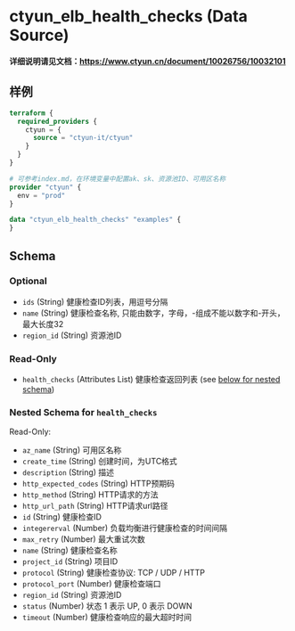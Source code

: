 # ctyun_elb_health_checks (Data Source)
**详细说明请见文档：https://www.ctyun.cn/document/10026756/10032101**



## 样例

```terraform
terraform {
  required_providers {
    ctyun = {
      source = "ctyun-it/ctyun"
    }
  }
}

# 可参考index.md，在环境变量中配置ak、sk、资源池ID、可用区名称
provider "ctyun" {
  env = "prod"
}

data "ctyun_elb_health_checks" "examples" {
}
```

<!-- schema generated by tfplugindocs -->
## Schema

### Optional

- `ids` (String) 健康检查ID列表，用逗号分隔
- `name` (String) 健康检查名称, 只能由数字，字母，-组成不能以数字和-开头，最大长度32
- `region_id` (String) 资源池ID

### Read-Only

- `health_checks` (Attributes List) 健康检查返回列表 (see [below for nested schema](#nestedatt--health_checks))

<a id="nestedatt--health_checks"></a>
### Nested Schema for `health_checks`

Read-Only:

- `az_name` (String) 可用区名称
- `create_time` (String) 创建时间，为UTC格式
- `description` (String) 描述
- `http_expected_codes` (String) HTTP预期码
- `http_method` (String) HTTP请求的方法
- `http_url_path` (String) HTTP请求url路径
- `id` (String) 健康检查ID
- `integererval` (Number) 负载均衡进行健康检查的时间间隔
- `max_retry` (Number) 最大重试次数
- `name` (String) 健康检查名称
- `project_id` (String) 项目ID
- `protocol` (String) 健康检查协议: TCP / UDP / HTTP
- `protocol_port` (Number) 健康检查端口
- `region_id` (String) 资源池ID
- `status` (Number) 状态 1 表示 UP, 0 表示 DOWN
- `timeout` (Number) 健康检查响应的最大超时时间
